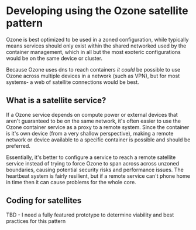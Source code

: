 # Developing using the Ozone satellite pattern

Ozone is best optimized to be used in a zoned configuration, while typically means services should only exist within the shared networked used by the container management, which in all but the most exoteric configurations would be on the same device or cluster.

Because Ozone uses dns to reach containers _it could_ be possible to use Ozone across multiple devices in a network (such as VPN), but for most systems- a web of satellite connections would be best.

## What is a satellite service?

If a Ozone service depends on compute power or external devices that aren't guaranteed to be on the same network, it's often easier to use the Ozone container service as a proxy to a remote system. Since the container is it's own device (from a very shallow perspective), making a remote network or device available to a specific container is possible and should be preferred.

Essentially, it's better to configure a service to reach a remote satellite service instead of trying to force Ozone to span across across unzoned boundaries, causing potential security risks and performance issues. The heartbeat system is fairly resilient, but if a remote service can't phone home in time then it can cause problems for the whole core.

## Coding for satellites

TBD - I need a fully featured prototype to determine viability and best practices for this pattern